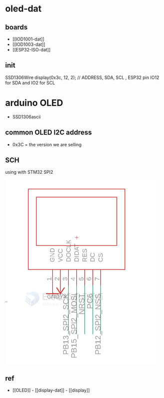 

# oled-dat 

## boards 
- [[IOD1001-dat]]
- [[IOD1003-dat]]
- [[ESP32-ISO-dat]]

## init 

SSD1306Wire display(0x3c, 12, 2);   // ADDRESS, SDA, SCL , ESP32 pin IO12 for SDA and IO2 for SCL


# arduino OLED 


- SSD1306ascii


## common OLED I2C address

- 0x3C = the version we are selling

## SCH 

using with STM32 SPI2 

![](2024-01-13-17-43-38.png)

## ref 

- [[OLED]] - [[display-dat]] - [[display]]